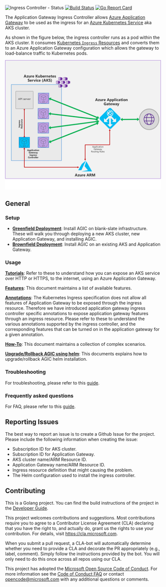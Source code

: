 ![Ingress Controller - Status](https://img.shields.io/badge/project--status-beta-orange.svg)
[![Build Status](https://travis-ci.org/Azure/application-gateway-kubernetes-ingress.svg?branch=master)](https://travis-ci.org/Azure/application-gateway-kubernetes-ingress)
[![Go Report Card](https://goreportcard.com/badge/Azure/application-gateway-kubernetes-ingress)](https://goreportcard.com/report/Azure/application-gateway-kubernetes-ingress)

The Application Gateway Ingress Controller allows [Azure Application Gateway](https://azure.microsoft.com/en-us/services/application-gateway/) to be used as the ingress for an [Azure Kubernetes Service](https://azure.microsoft.com/en-us/services/kubernetes-service/) aka AKS cluster.

As shown in the figure below, the ingress controller runs as a pod within the AKS cluster. It consumes [Kubernetes `Ingress` Resources](http://kubernetes.io/docs/user-guide/ingress/) and converts them to an Azure Application Gateway configuration which allows the gateway to load-balance traffic to Kubernetes pods.

![Azure Application Gateway + AKS](docs/images/architecture.png)

## General

### Setup

- [**Greenfield Deployment**](docs/setup/install-new.md): Install AGIC on blank-slate infrastructure. These will walk you through deploying a new AKS cluster, new Application Gateway, and installing AGIC.
- [**Brownfield Deployment**](docs/setup/install-existing.md): Install AGIC on an existing AKS and Application Gateway.

### Usage

[**Tutorials**](docs/tutorial.md): Refer to these to understand how you can expose an AKS service over HTTP or HTTPS, to the internet, using an Azure Application Gateway.

[**Features**](docs/features/): This document maintains a list of available features.

[**Annotations**](docs/annotations.md): The Kubernetes Ingress specification does not allow all features of Application Gateway to be exposed through the ingress resource. Therefore we have introduced application gateway ingress controller specific annotations to expose application gateway features through an ingress resource. Please refer to these to understand the various annotations supported by the ingress controller, and the corresponding features that can be turned on in the application gateway for a given annotation.

[**How-To**](docs/how-tos/): This document maintains a collection of complex scenarios.

[**Upgrade/Rollback AGIC using helm**](docs/how-tos/helm-upgrade.md): This documents explains how to upgrade/rollback AGIC helm installation.

### Troubleshooting

For troubleshooting, please refer to this [guide](docs/troubleshooting.md).

### Frequently asked questions

For FAQ, please refer to this [guide](docs/faq.md).

## Reporting Issues

The best way to report an issue is to create a Github Issue for the project. Please include the following information when creating the issue:

- Subscription ID for AKS cluster.
- Subscription ID for Application Gateway.
- AKS cluster name/ARM Resource ID.
- Application Gateway name/ARM Resource ID.
- Ingress resource definition that might causing the problem.
- The Helm configuration used to install the ingress controller.

## Contributing

This is a Golang project. You can find the build instructions of the project in the [Developer Guide](docs/developers/build.md).

This project welcomes contributions and suggestions.  Most contributions require you to agree to a
Contributor License Agreement (CLA) declaring that you have the right to, and actually do, grant us
the rights to use your contribution. For details, visit <https://cla.microsoft.com>.

When you submit a pull request, a CLA-bot will automatically determine whether you need to provide
a CLA and decorate the PR appropriately (e.g., label, comment). Simply follow the instructions
provided by the bot. You will only need to do this once across all repos using our CLA.

This project has adopted the [Microsoft Open Source Code of Conduct](https://opensource.microsoft.com/codeofconduct/).
For more information see the [Code of Conduct FAQ](https://opensource.microsoft.com/codeofconduct/faq/) or
contact [opencode@microsoft.com](mailto:opencode@microsoft.com) with any additional questions or comments.

